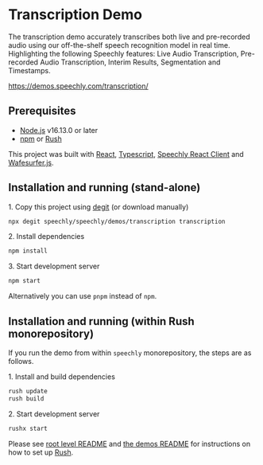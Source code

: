 # Transcription Demo

The transcription demo accurately transcribes both live and pre-recorded audio using our off-the-shelf speech recognition model in real time. Highlighting the following Speechly features: Live Audio Transcription, Pre-recorded Audio Transcription, Interim Results, Segmentation and Timestamps.

https://demos.speechly.com/transcription/

## Prerequisites

* [Node.js](https://nodejs.org/) v16.13.0 or later
* [npm](https://npmjs.com/) or [Rush](https://rushjs.io/)

This project was built with [React](https://reactjs.org/), [Typescript](https://www.typescriptlang.org/), [Speechly React Client](https://www.npmjs.com/package/@speechly/react-client) and [Wafesurfer.js](https://wavesurfer-js.org/).

## Installation and running (stand-alone)

1\. Copy this project using [degit](https://github.com/Rich-Harris/degit) (or download manually)

```bash
npx degit speechly/speechly/demos/transcription transcription
```

2\. Install dependencies

```bash
npm install
```

3\. Start development server

```bash
npm start
```

Alternatively you can use `pnpm` instead of `npm`.

## Installation and running (within Rush monorepository)

If you run the demo from within `speechly` monorepository, the steps are as follows.

1\. Install and build dependencies

```bash
rush update
rush build
```

2\. Start development server

```bash
rushx start
```

Please see [root level README](../../README.md#how-to-use-this-repository) and [the demos README](../README.md)
for instructions on how to set up [Rush](https://rushjs.io/).
